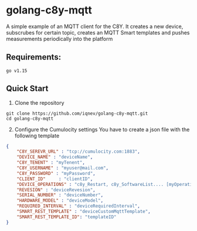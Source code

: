 # golang-c8y-mqtt

A simple example of an MQTT client for the C8Y. It creates a new device, subscrubes for certain topic, creates  an MQTT Smart templates and pushes measurements periodically into the platform

## Requirements:

`go v1.15`

## Quick Start

1. Clone the repository
```shell
git clone https://github.com/iqnev/golang-c8y-mqtt.git
cd golang-c8y-mqtt
```
2. Configure the Cumulocity  settings
You have to create a json file with the following template
```json
{
    "C8Y_SEREVR_URL" : "tcp://cumulocity.com:1883",
    "DEVICE_NAME" : "deviceName",
    "C8Y_TENENT" : "myTenent",
    "C8Y_USERNAME" : "myuser@mail.com",
    "C8Y_PASSWORD" : "myPassword",
    "CLIENT_ID"     : "clientID",
    "DEVICE_OPERATIONS" : "c8y_Restart, c8y_SoftwareList.... [myOperations]",
	"REVESION" : "deviceRevesion",
	"SERIAL_NUMBER" : "deviceNumber",
	"HARDWARE_MODEL" : "deviceModel",
	"REQUIRED_INTERVAL" : "deviceRequiredInterval",
	"SMART_REST_TEMPLATE" : "deviceCustomMqttTemplate",
	"SMART_REST_TEMPLATE_ID": "templateID"	
}
```
